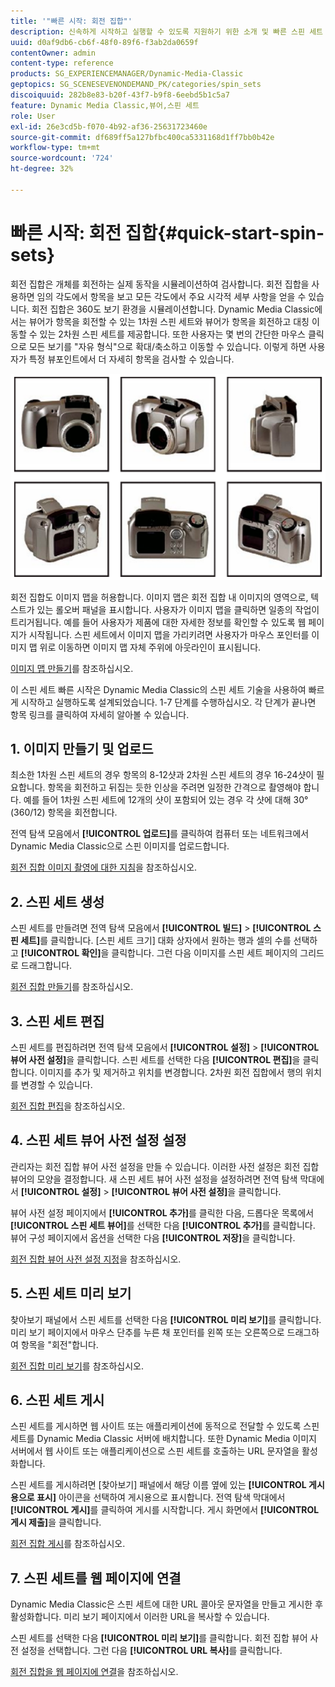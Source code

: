```yaml
---
title: '"빠른 시작: 회전 집합"'
description: 신속하게 시작하고 실행할 수 있도록 지원하기 위한 소개 및 빠른 스핀 세트 시작 .
uuid: d0af9db6-cb6f-48f0-89f6-f3ab2da0659f
contentOwner: admin
content-type: reference
products: SG_EXPERIENCEMANAGER/Dynamic-Media-Classic
geptopics: SG_SCENESEVENONDEMAND_PK/categories/spin_sets
discoiquuid: 282b8e83-b20f-43f7-b9f8-6eebd5b1c5a7
feature: Dynamic Media Classic,뷰어,스핀 세트
role: User
exl-id: 26e3cd5b-f070-4b92-af36-25631723460e
source-git-commit: df689ff5a127bfbc400ca5331168d1ff7bb0b42e
workflow-type: tm+mt
source-wordcount: '724'
ht-degree: 32%

---
```


# 빠른 시작: 회전 집합{#quick-start-spin-sets}

회전 집합은 개체를 회전하는 실제 동작을 시뮬레이션하여 검사합니다. 회전 집합을 사용하면 임의 각도에서 항목을 보고 모든 각도에서 주요 시각적 세부 사항을 얻을 수 있습니다. 회전 집합은 360도 보기 환경을 시뮬레이션합니다. Dynamic Media Classic에서는 뷰어가 항목을 회전할 수 있는 1차원 스핀 세트와 뷰어가 항목을 회전하고 대칭 이동할 수 있는 2차원 스핀 세트를 제공합니다. 또한 사용자는 몇 번의 간단한 마우스 클릭으로 모든 보기를 &quot;자유 형식&quot;으로 확대/축소하고 이동할 수 있습니다. 이렇게 하면 사용자가 특정 뷰포인트에서 더 자세히 항목을 검사할 수 있습니다.

![회전 집합의 이미지](/help/assets/spin_set.png)

회전 집합도 이미지 맵을 허용합니다. 이미지 맵은 회전 집합 내 이미지의 영역으로, 텍스트가 있는 롤오버 패널을 표시합니다. 사용자가 이미지 맵을 클릭하면 일종의 작업이 트리거됩니다. 예를 들어 사용자가 제품에 대한 자세한 정보를 확인할 수 있도록 웹 페이지가 시작됩니다. 스핀 세트에서 이미지 맵을 가리키려면 사용자가 마우스 포인터를 이미지 맵 위로 이동하면 이미지 맵 자체 주위에 아웃라인이 표시됩니다.

[이미지 맵 만들기](creating-image-maps.md)를 참조하십시오.

이 스핀 세트 빠른 시작은 Dynamic Media Classic의 스핀 세트 기술을 사용하여 빠르게 시작하고 실행하도록 설계되었습니다. 1-7 단계를 수행하십시오. 각 단계가 끝나면 항목 링크를 클릭하여 자세히 알아볼 수 있습니다.

## 1. 이미지 만들기 및 업로드

최소한 1차원 스핀 세트의 경우 항목의 8-12샷과 2차원 스핀 세트의 경우 16-24샷이 필요합니다. 항목을 회전하고 뒤집는 듯한 인상을 주려면 일정한 간격으로 촬영해야 합니다. 예를 들어 1차원 스핀 세트에 12개의 샷이 포함되어 있는 경우 각 샷에 대해 30° (360/12) 항목을 회전합니다.

전역 탐색 모음에서 **[!UICONTROL 업로드]**&#x200B;를 클릭하여 컴퓨터 또는 네트워크에서 Dynamic Media Classic으로 스핀 이미지를 업로드합니다.

[회전 집합 이미지 촬영에 대한 지침](creating-spin-set.md#guidelines-for-shooting-spin-set-images)을 참조하십시오.

## 2. 스핀 세트 생성

스핀 세트를 만들려면 전역 탐색 모음에서 **[!UICONTROL 빌드]** > **[!UICONTROL 스핀 세트]**&#x200B;를 클릭합니다. [스핀 세트 크기] 대화 상자에서 원하는 행과 셀의 수를 선택하고 **[!UICONTROL 확인]**&#x200B;을 클릭합니다. 그런 다음 이미지를 스핀 세트 페이지의 그리드로 드래그합니다.

[회전 집합 만들기](creating-spin-set.md#creating-a-spin-set)를 참조하십시오.

<!-- 

Comment Type: remark
Last Modified By: unknown unknown 
Last Modified Date: 

<p>See <a href="#UnresolvedLink-sc7_spinsets_sp.xml#WS98ca2e6790647c06-245331fc135ab744793-8000">Including Image Maps in Spin Sets</a> to add clickable, hotspot regions, known as Image Maps, to images in a Spin Set. </p>

 -->

<!-- 

Comment Type: remark
Last Modified By: unknown unknown 
Last Modified Date: 

<p>See also <a href="#UnresolvedLink-sc7_spinsets_sp.xml#WS98ca2e6790647c06229f600f135ab7cc461-8000">Managing InfoPanel content</a>.</p>

 -->

## 3. 스핀 세트 편집

스핀 세트를 편집하려면 전역 탐색 모음에서 **[!UICONTROL 설정]** > **[!UICONTROL 뷰어 사전 설정]**&#x200B;을 클릭합니다. 스핀 세트를 선택한 다음 **[!UICONTROL 편집]**&#x200B;을 클릭합니다. 이미지를 추가 및 제거하고 위치를 변경합니다. 2차원 회전 집합에서 행의 위치를 변경할 수 있습니다.

[회전 집합 편집](creating-spin-set.md#editing-a-spin-set)을 참조하십시오.

## 4. 스핀 세트 뷰어 사전 설정 설정

관리자는 회전 집합 뷰어 사전 설정을 만들 수 있습니다. 이러한 사전 설정은 회전 집합 뷰어의 모양을 결정합니다. 새 스핀 세트 뷰어 사전 설정을 설정하려면 전역 탐색 막대에서 **[!UICONTROL 설정]** > **[!UICONTROL 뷰어 사전 설정]**&#x200B;을 클릭합니다.

뷰어 사전 설정 페이지에서 **[!UICONTROL 추가]**&#x200B;를 클릭한 다음, 드롭다운 목록에서 **[!UICONTROL 스핀 세트 뷰어]**&#x200B;를 선택한 다음 **[!UICONTROL 추가]**&#x200B;를 클릭합니다. 뷰어 구성 페이지에서 옵션을 선택한 다음 **[!UICONTROL 저장]**&#x200B;을 클릭합니다.

[회전 집합 뷰어 사전 설정 지정](setting-spin-set-viewer-presets.md#setting-up-spin-set-viewer-presets)을 참조하십시오.

## 5. 스핀 세트 미리 보기

찾아보기 패널에서 스핀 세트를 선택한 다음 **[!UICONTROL 미리 보기]**&#x200B;를 클릭합니다. 미리 보기 페이지에서 마우스 단추를 누른 채 포인터를 왼쪽 또는 오른쪽으로 드래그하여 항목을 &quot;회전&quot;합니다.

[회전 집합 미리 보기](previewing-spin-set.md#previewing-a-spin-set)를 참조하십시오.

## 6. 스핀 세트 게시

스핀 세트를 게시하면 웹 사이트 또는 애플리케이션에 동적으로 전달할 수 있도록 스핀 세트를 Dynamic Media Classic 서버에 배치합니다. 또한 Dynamic Media 이미지 서버에서 웹 사이트 또는 애플리케이션으로 스핀 세트를 호출하는 URL 문자열을 활성화합니다.

스핀 세트를 게시하려면 [찾아보기] 패널에서 해당 이름 옆에 있는 **[!UICONTROL 게시용으로 표시]** 아이콘을 선택하여 게시용으로 표시합니다. 전역 탐색 막대에서 **[!UICONTROL 게시]**&#x200B;를 클릭하여 게시를 시작합니다. 게시 화면에서 **[!UICONTROL 게시 제출]**&#x200B;을 클릭합니다.

[회전 집합 게시](publishing-spin-set.md#publishing-a-spin-set)를 참조하십시오.

## 7. 스핀 세트를 웹 페이지에 연결

Dynamic Media Classic은 스핀 세트에 대한 URL 콜아웃 문자열을 만들고 게시한 후 활성화합니다. 미리 보기 페이지에서 이러한 URL을 복사할 수 있습니다.

스핀 세트를 선택한 다음 **[!UICONTROL 미리 보기]**&#x200B;를 클릭합니다. 회전 집합 뷰어 사전 설정을 선택합니다. 그런 다음 **[!UICONTROL URL 복사]**&#x200B;를 클릭합니다.

[회전 집합을 웹 페이지에 연결](linking-spin-set-web-page.md#linking-a-spin-set-to-a-web-page)을 참조하십시오.
